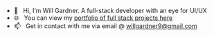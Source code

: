- 👋 &nbsp; Hi, I’m Will Gardner. A full-stack developer with an eye for UI/UX
- 🌐 &nbsp; You can view my [portfolio of full stack projects here](https://www.willgardner.me/)
- 📫 &nbsp; Get in contact with me via email @ willgardner9@gmail.com

<!---
willgardner9/willgardner9 is a ✨ special ✨ repository because its `README.md` (this file) appears on your GitHub profile.
You can click the Preview link to take a look at your changes.
--->
